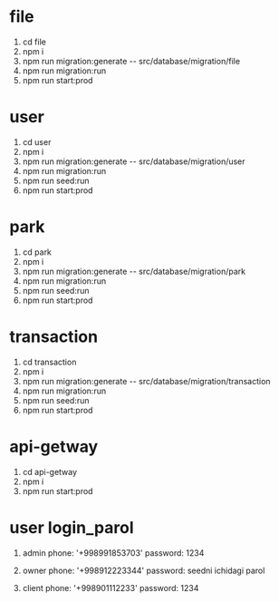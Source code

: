 
# file
1. cd file
2. npm i
3. npm run migration:generate -- src/database/migration/file
4. npm run migration:run
6. npm run start:prod

# user
1. cd user
2. npm i
3. npm run migration:generate -- src/database/migration/user
4. npm run migration:run
5. npm run seed:run
6. npm run start:prod

# park
1. cd park
2. npm i
3. npm run migration:generate -- src/database/migration/park
4. npm run migration:run
5. npm run seed:run
6. npm run start:prod

# transaction
1. cd transaction
2. npm i
3. npm run migration:generate -- src/database/migration/transaction
4. npm run migration:run
5. npm run seed:run
6. npm run start:prod

# api-getway
1. cd api-getway
2. npm i
3. npm run start:prod

# user login_parol

1. admin
   phone: '+998991853703'
   password: 1234

2. owner
   phone: '+998912223344'
   password: seedni ichidagi parol

3. client
   phone: '+998901112233' 
   password: 1234